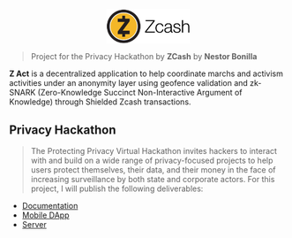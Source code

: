 <center> 
    <img align="center" width="30%" src="/documentation/resources/logo_main.svg">
</center>

> Project for the Privacy Hackathon by **ZCash**
> by **Nestor Bonilla**

**Z Act** is a decentralized application to help coordinate marchs and activism activities under an anonymity layer using geofence validation and zk-SNARK (Zero-Knowledge Succinct Non-Interactive Argument of Knowledge) through Shielded Zcash transactions.

## Privacy Hackathon
> The Protecting Privacy Virtual Hackathon invites hackers to interact with and build on a wide range of privacy-focused projects to help users protect themselves, their data, and their money in the face of increasing surveillance by both state and corporate actors. For this project, I will publish the following deliverables:

* [Documentation](https://nestorbonilla.gitbook.io/zact/)
* [Mobile DApp](https://github.com/nestorbonilla/z-act/tree/master/dapp)
* [Server](https://github.com/nestorbonilla/z-act/tree/master/server)